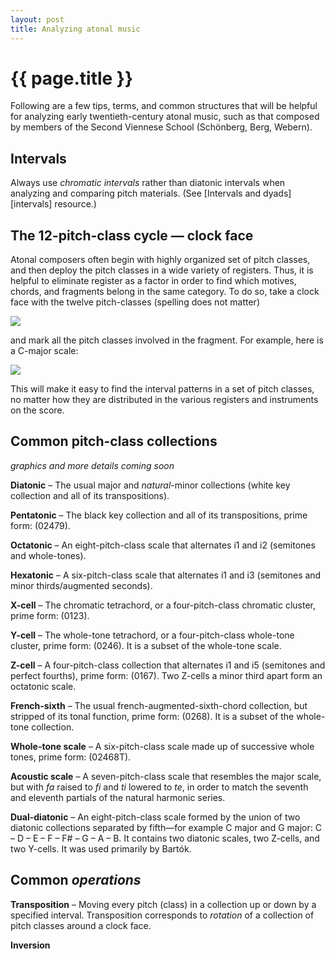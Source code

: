 ```yaml
---
layout: post
title: Analyzing atonal music
---
```


{{ page.title }}
================

Following are a few tips, terms, and common structures that will be helpful for analyzing early twentieth-century atonal music, such as that composed by members of the Second Viennese School (Schönberg, Berg, Webern).

## Intervals ##

Always use *chromatic intervals* rather than diatonic intervals when analyzing and comparing pitch materials. (See [Intervals and dyads][intervals] resource.)

## The 12-pitch-class cycle — clock face ##

Atonal composers often begin with highly organized set of pitch classes, and then deploy the pitch classes in a wide variety of registers. Thus, it is helpful to eliminate register as a factor in order to find which motives, chords, and fragments belong in the same category. To do so, take a clock face with the twelve pitch-classes (spelling does not matter)

![][clock]

and mark all the pitch classes involved in the fragment. For example, here is a C-major scale:

![][Cmajor]

This will make it easy to find the interval patterns in a set of pitch classes, no matter how they are distributed in the various registers and instruments on the score.

## Common pitch-class collections ##

*graphics and more details coming soon*

**Diatonic** – The usual major and *natural*-minor collections (white key collection and all of its transpositions).

**Pentatonic** – The black key collection and all of its transpositions, prime form: (02479).

**Octatonic** – An eight-pitch-class scale that alternates i1 and i2 (semitones and whole-tones).

**Hexatonic** – A six-pitch-class scale that alternates i1 and i3 (semitones and minor thirds/augmented seconds).

**X-cell** – The chromatic tetrachord, or a four-pitch-class chromatic cluster, prime form: (0123).

**Y-cell** – The whole-tone tetrachord, or a four-pitch-class whole-tone cluster, prime form: (0246). It is a subset of the whole-tone scale.

**Z-cell** – A four-pitch-class collection that alternates i1 and i5 (semitones and perfect fourths), prime form: (0167). Two Z-cells a minor third apart form an octatonic scale.

**French-sixth** – The usual french-augmented-sixth-chord collection, but stripped of its tonal function, prime form: (0268). It is a subset of the whole-tone collection.

**Whole-tone scale** – A six-pitch-class scale made up of successive whole tones, prime form: (02468T).

**Acoustic scale** – A seven-pitch-class scale that resembles the major scale, but with *fa* raised to *fi* and *ti* lowered to *te*, in order to match the seventh and eleventh partials of the natural harmonic series.

**Dual-diatonic** – An eight-pitch-class scale formed by the union of two diatonic collections separated by fifth—for example C major and G major: C – D – E – F – F# – G – A – B. It contains two diatonic scales, two Z-cells, and two Y-cells. It was used primarily by Bartók.



## Common *operations* ##

**Transposition** – Moving every pitch (class) in a collection up or down by a specified interval. Transposition corresponds to *rotation* of a collection of pitch classes around a clock face.

**Inversion**




[clock]: Graphics/postTonal/clockFace.png
[Cmajor]: GRaphics/postTonal/clockFace-diatonic.png